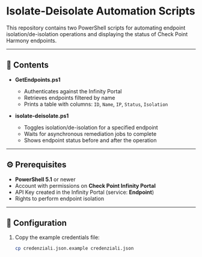 # Isolate-Deisolate Automation Scripts

This repository contains two PowerShell scripts for automating endpoint isolation/de-isolation operations and displaying the status of Check Point Harmony endpoints.

---

## 📂 Contents

- **GetEndpoints.ps1**  
  - Authenticates against the Infinity Portal  
  - Retrieves endpoints filtered by name  
  - Prints a table with columns: `ID`, `Name`, `IP`, `Status`, `Isolation`

- **isolate-deisolate.ps1**  
  - Toggles isolation/de-isolation for a specified endpoint  
  - Waits for asynchronous remediation jobs to complete  
  - Shows endpoint status before and after the operation  

---

## ⚙️ Prerequisites

- **PowerShell 5.1** or newer  
- Account with permissions on **Check Point Infinity Portal**  
- API Key created in the Infinity Portal (service: **Endpoint**)  
- Rights to perform endpoint isolation  

---

## 🔧 Configuration

1. Copy the example credentials file:  
   ```bash
   cp credenziali.json.example credenziali.json
